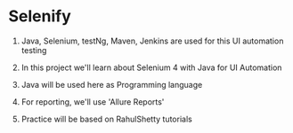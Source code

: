 # Selenify

1. Java, Selenium, testNg, Maven, Jenkins are used for this UI automation testing

2. In this project we'll learn about Selenium 4 with Java for UI Automation

3. Java will be used here as Programming language

4. For reporting, we'll use 'Allure Reports'

5. Practice will be based on RahulShetty tutorials
